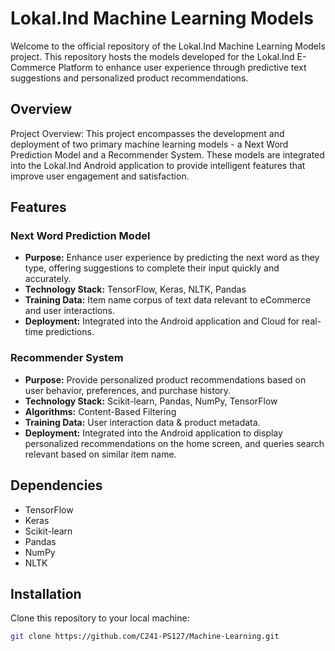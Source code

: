 # Lokal.Ind Machine Learning Models

Welcome to the official repository of the Lokal.Ind Machine Learning Models project. This repository hosts the models developed for the Lokal.Ind E-Commerce Platform to enhance user experience through predictive text suggestions and personalized product recommendations.

## Overview

Project Overview: This project encompasses the development and deployment of two primary machine learning models - a Next Word Prediction Model and a Recommender System. These models are integrated into the Lokal.Ind Android application to provide intelligent features that improve user engagement and satisfaction.

## Features

### Next Word Prediction Model

- **Purpose:** Enhance user experience by predicting the next word as they type, offering suggestions to complete their input quickly and accurately.
- **Technology Stack:** TensorFlow, Keras, NLTK, Pandas
- **Training Data:** Item name corpus of text data relevant to eCommerce and user interactions.
- **Deployment:** Integrated into the Android application and Cloud for real-time predictions.

### Recommender System

- **Purpose:** Provide personalized product recommendations based on user behavior, preferences, and purchase history.
- **Technology Stack:** Scikit-learn, Pandas, NumPy, TensorFlow
- **Algorithms:** Content-Based Filtering
- **Training Data:** User interaction data & product metadata.
- **Deployment:** Integrated into the Android application to display personalized recommendations on the home screen, and queries search relevant based on similar item name.

## Dependencies

- TensorFlow
- Keras
- Scikit-learn
- Pandas
- NumPy
- NLTK

## Installation

Clone this repository to your local machine:
```bash
git clone https://github.com/C241-PS127/Machine-Learning.git
